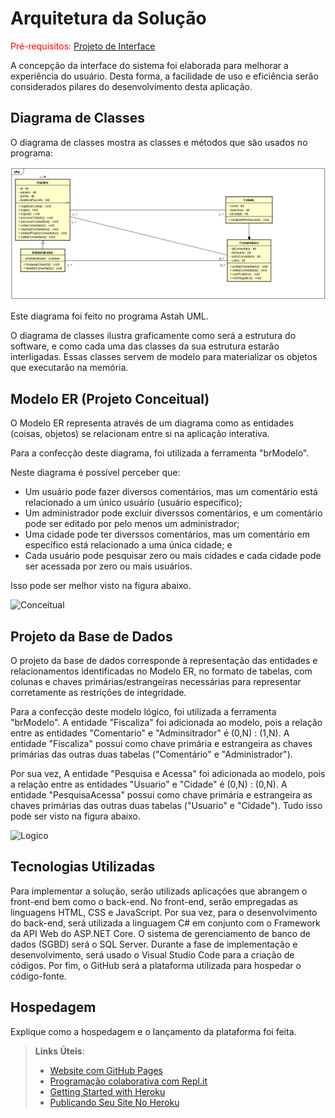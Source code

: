 # Arquitetura da Solução

<span style="color:red">Pré-requisitos: <a href="3-Projeto de Interface.md"> Projeto de Interface</a></span>

A concepção da interface do sistema foi elaborada para melhorar a experiência do usuário. Desta forma, a facilidade de uso e eficiência serão considerados pilares do desenvolvimento desta aplicação.

## Diagrama de Classes

O diagrama de classes mostra as classes e métodos que são usados no programa:

![diagramaDeClasses_PUC](https://github.com/ICEI-PUC-Minas-PMV-ADS/pmv-ads-2024-1-e2-proj-int-t2-destino-comum/blob/main/docs/img/Diagrama%20de%20classes.png)

Este diagrama foi feito no programa Astah UML.

O diagrama de classes ilustra graficamente como será a estrutura do software, e como cada uma das classes da sua estrutura estarão interligadas. Essas classes servem de modelo para materializar os objetos que executarão na memória.


## Modelo ER (Projeto Conceitual)
O Modelo ER representa através de um diagrama como as entidades (coisas, objetos) se relacionam entre si na aplicação interativa.

Para a confecção deste diagrama, foi utilizada a ferramenta "brModelo". 

Neste diagrama é possível perceber que:
- Um usuário pode fazer diversos comentários, mas um comentário está relacionado a um único usuário (usuário específico);
- Um administrador pode excluir diverssos comentários, e um comentário pode ser editado por pelo menos um administrador;
- Uma cidade pode ter diverssos comentários, mas um comentário em específico está relacionado a uma única cidade; e
- Cada usuário pode pesquisar zero ou mais cidades e cada cidade pode ser acessada por zero ou mais usuários.

Isso pode ser melhor visto na figura abaixo.

![Conceitual](https://github.com/ICEI-PUC-Minas-PMV-ADS/pmv-ads-2024-1-e2-proj-int-t2-destino-comum/assets/145787867/d56b0cec-1144-4492-9bdb-27f6ceca56b9)





## Projeto da Base de Dados

O projeto da base de dados corresponde à representação das entidades e relacionamentos identificadas no Modelo ER, no formato de tabelas, com colunas e chaves primárias/estrangeiras necessárias para representar corretamente as restrições de integridade.
 
Para a confecção deste modelo lógico, foi utilizada a ferramenta "brModelo". 
A entidade "Fiscaliza" foi adicionada ao modelo, pois a relação entre as entidades "Comentario" e "Adminsitrador" é (0,N) : (1,N). A entidade "Fiscaliza" possui como chave primária e estrangeira as chaves primárias das outras duas tabelas ("Comentário" e "Administrador").

Por sua vez, A entidade "Pesquisa e Acessa" foi adicionada ao modelo, pois a relação entre as entidades "Usuario" e "Cidade" é (0,N) : (0,N). A entidade "PesquisaAcessa" possui como chave primária e estrangeira as chaves primárias das outras duas tabelas ("Usuario" e "Cidade"). Tudo isso pode ser visto na figura abaixo.


![Logico](https://github.com/ICEI-PUC-Minas-PMV-ADS/pmv-ads-2024-1-e2-proj-int-t2-destino-comum/assets/145787867/d7a686ac-ae9f-43f2-9e27-86323c24dd4f)




## Tecnologias Utilizadas

Para implementar a solução, serão utilizads aplicações que abrangem o front-end bem como o back-end. No front-end, serão empregadas as linguagens HTML, CSS e JavaScript. Por sua vez, para o desenvolvimento do back-end, será utilizada a linguagem C# em conjunto com o Framework da API Web do ASP.NET Core. O sistema de gerenciamento de banco de dados (SGBD) será o SQL Server. Durante a fase de implementação e desenvolvimento, será usado o Visual Studio Code para a criação de códigos. Por fim, o GitHub será a plataforma utilizada para hospedar o código-fonte.

## Hospedagem

Explique como a hospedagem e o lançamento da plataforma foi feita.

> **Links Úteis**:
>
> - [Website com GitHub Pages](https://pages.github.com/)
> - [Programação colaborativa com Repl.it](https://repl.it/)
> - [Getting Started with Heroku](https://devcenter.heroku.com/start)
> - [Publicando Seu Site No Heroku](http://pythonclub.com.br/publicando-seu-hello-world-no-heroku.html)
